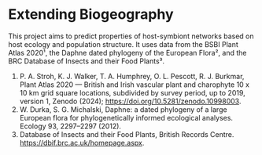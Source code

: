 # Extending Biogeography

This project aims to predict properties of host-symbiont networks based on host ecology and population structure. It uses data from the BSBI Plant Atlas 2020¹, the Daphne dated phylogeny of the European Flora², and the BRC Database of Insects and their Food Plants³.

1.  P. A. Stroh, K. J. Walker, T. A. Humphrey, O. L. Pescott, R. J. Burkmar, Plant Atlas 2020 — British and Irish vascular plant and charophyte 10 x 10 km grid square locations, subdivided by survey period, up to 2019, version 1, Zenodo (2024); <https://doi.org/10.5281/zenodo.10998003>.
2.  W. Durka, S. G. Michalski, Daphne: a dated phylogeny of a large European flora for phylogenetically informed ecological analyses. Ecology 93, 2297–2297 (2012).
3.  Database of Insects and their Food Plants, British Records Centre. <https://dbif.brc.ac.uk/homepage.aspx>.
